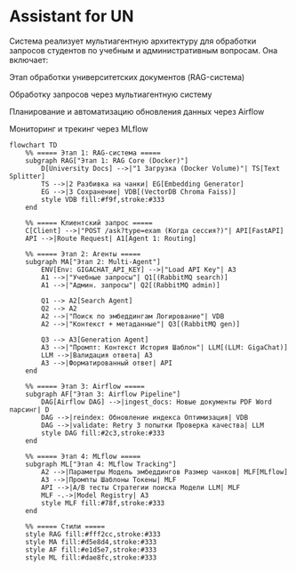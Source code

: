 # Assistant for UN
Система реализует мультиагентную архитектуру для обработки запросов студентов по учебным и административным вопросам. Она включает:

Этап обработки университетских документов (RAG-система)

Обработку запросов через мультиагентную систему

Планирование и автоматизацию обновления данных через Airflow

Мониторинг и трекинг через MLflow

```mermaid
flowchart TD
    %% ===== Этап 1: RAG-система =====
    subgraph RAG["Этап 1: RAG Core (Docker)"]
        D[University Docs] -->|"1 Загрузка (Docker Volume)"| TS[Text Splitter]
        TS -->|2 Разбивка на чанки| EG[Embedding Generator]
        EG -->|3 Сохранение| VDB[(VectorDB Chroma Faiss)]
        style VDB fill:#f9f,stroke:#333
    end

    %% ===== Клиентский запрос =====
    C[Client] -->|"POST /ask?type=exam (Когда сессия?)"| API[FastAPI]
    API -->|Route Request| A1[Agent 1: Routing]

    %% ===== Этап 2: Агенты =====
    subgraph MA["Этап 2: Multi-Agent"]
        ENV[Env: GIGACHAT_API_KEY] -->|"Load API Key"| A3
        A1 -->|"Учебные запросы"| Q1[(RabbitMQ search)]
        A1 -->|"Админ. запросы"| Q2[(RabbitMQ admin)]
        
        Q1 --> A2[Search Agent]
        Q2 --> A2
        A2 -->|"Поиск по эмбеддингам Логирование"| VDB
        A2 -->|"Контекст + метаданные"| Q3[(RabbitMQ gen)]
        
        Q3 --> A3[Generation Agent]
        A3 -->|"Промпт: Контекст История Шаблон"| LLM[(LLM: GigaChat)]
        LLM -->|Валидация ответа| A3
        A3 -->|Форматированный ответ| API
    end

    %% ===== Этап 3: Airflow =====
    subgraph AF["Этап 3: Airflow Pipeline"]
        DAG[Airflow DAG] -->|ingest_docs: Новые документы PDF Word парсинг| D
        DAG -->|reindex: Обновление индекса Оптимизация| VDB
        DAG -->|validate: Retry 3 попытки Проверка качества| LLM
        style DAG fill:#2c3,stroke:#333
    end

    %% ===== Этап 4: MLflow =====
    subgraph ML["Этап 4: MLflow Tracking"]
        A2 -->|Параметры Модель эмбеддингов Размер чанков| MLF[MLflow]
        A3 -->|Промпты Шаблоны Токены| MLF
        API -->|A/B тесты Стратегии поиска Модели LLM| MLF
        MLF -.->|Model Registry| A3
        style MLF fill:#78f,stroke:#333
    end

    %% ===== Стили =====
    style RAG fill:#fff2cc,stroke:#333
    style MA fill:#d5e8d4,stroke:#333
    style AF fill:#e1d5e7,stroke:#333
    style ML fill:#dae8fc,stroke:#333
```
